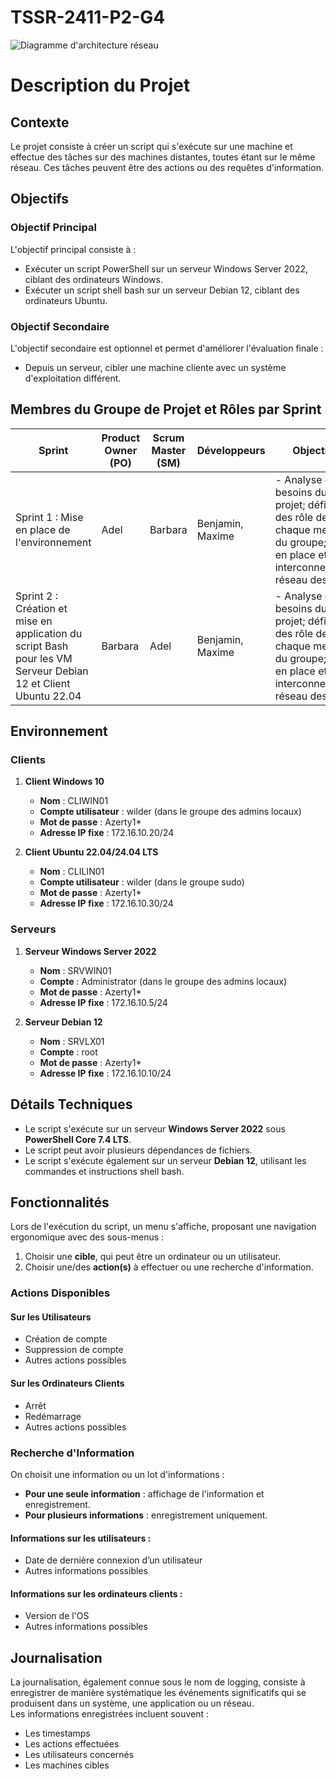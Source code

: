 # TSSR-2411-P2-G4

![Diagramme d'architecture réseau](https://miro.medium.com/v2/resize:fit:720/format:webp/1*-UvYjyI57PdZ_xC1WwSxAA.png)


# Description du Projet

## Contexte

Le projet consiste à créer un script qui s'exécute sur une machine et effectue des tâches sur des machines distantes, toutes étant sur le même réseau. Ces tâches peuvent être des actions ou des requêtes d'information.

## Objectifs

### Objectif Principal
L'objectif principal consiste à :
- Exécuter un script PowerShell sur un serveur Windows Server 2022, ciblant des ordinateurs Windows.
- Exécuter un script shell bash sur un serveur Debian 12, ciblant des ordinateurs Ubuntu.

### Objectif Secondaire
L'objectif secondaire est optionnel et permet d'améliorer l'évaluation finale :
- Depuis un serveur, cibler une machine cliente avec un système d'exploitation différent.

## Membres du Groupe de Projet et Rôles par Sprint

| Sprint                               | Product Owner (PO) | Scrum Master (SM) | Développeurs               | Objectifs                                                                                                                                     |
|--------------------------------------|--------------------|-------------------|---------------------------|-----------------------------------------------------------------------------------------------------------------------------------------------|
| Sprint 1 : Mise en place de l'environnement | Adel              | Barbara           | Benjamin, Maxime    | - Analyse des besoins du projet; définition des rôle de chaque membre du groupe; mise en place et interconnectivité réseau des VM. ||-----------------------------------------------------------------------------------------------------------------------------------------------|
| Sprint 2 : Création et mise en application du script Bash pour les VM Serveur Debian 12 et Client Ubuntu 22.04 | Barbara              | Adel           | Benjamin, Maxime    | - Analyse des besoins du projet; définition des rôle de chaque membre du groupe; mise en place et interconnectivité réseau des VM. || Sprint 1 : Mise en place de l'environnement | Adel              | Barbara           | Benjamin, Maxime    | - Analyse des besoins du projet; définition des rôle de chaque membre du groupe; mise en place et interconnectivité réseau des VM. |


## Environnement

### Clients
1. **Client Windows 10**  
   - **Nom** : CLIWIN01  
   - **Compte utilisateur** : wilder (dans le groupe des admins locaux)  
   - **Mot de passe** : Azerty1*  
   - **Adresse IP fixe** : 172.16.10.20/24

2. **Client Ubuntu 22.04/24.04 LTS**  
   - **Nom** : CLILIN01  
   - **Compte utilisateur** : wilder (dans le groupe sudo)  
   - **Mot de passe** : Azerty1*  
   - **Adresse IP fixe** : 172.16.10.30/24

### Serveurs
1. **Serveur Windows Server 2022**  
   - **Nom** : SRVWIN01  
   - **Compte** : Administrator (dans le groupe des admins locaux)  
   - **Mot de passe** : Azerty1*  
   - **Adresse IP fixe** : 172.16.10.5/24

2. **Serveur Debian 12**  
   - **Nom** : SRVLX01  
   - **Compte** : root  
   - **Mot de passe** : Azerty1*  
   - **Adresse IP fixe** : 172.16.10.10/24

## Détails Techniques

- Le script s'exécute sur un serveur **Windows Server 2022** sous **PowerShell Core 7.4 LTS**.
- Le script peut avoir plusieurs dépendances de fichiers.
- Le script s'exécute également sur un serveur **Debian 12**, utilisant les commandes et instructions shell bash.

## Fonctionnalités

Lors de l'exécution du script, un menu s'affiche, proposant une navigation ergonomique avec des sous-menus :
1. Choisir une **cible**, qui peut être un ordinateur ou un utilisateur.
2. Choisir une/des **action(s)** à effectuer ou une recherche d'information.

### Actions Disponibles

#### Sur les Utilisateurs
- Création de compte
- Suppression de compte
- Autres actions possibles

#### Sur les Ordinateurs Clients
- Arrêt
- Redémarrage
- Autres actions possibles

### Recherche d'Information
On choisit une information ou un lot d'informations :
- **Pour une seule information** : affichage de l'information et enregistrement.
- **Pour plusieurs informations** : enregistrement uniquement.

#### Informations sur les utilisateurs :
- Date de dernière connexion d’un utilisateur  
- Autres informations possibles

#### Informations sur les ordinateurs clients :
- Version de l'OS  
- Autres informations possibles

## Journalisation

La journalisation, également connue sous le nom de logging, consiste à enregistrer de manière systématique les événements significatifs qui se produisent dans un système, une application ou un réseau.  
Les informations enregistrées incluent souvent :
- Les timestamps
- Les actions effectuées
- Les utilisateurs concernés
- Les machines cibles


